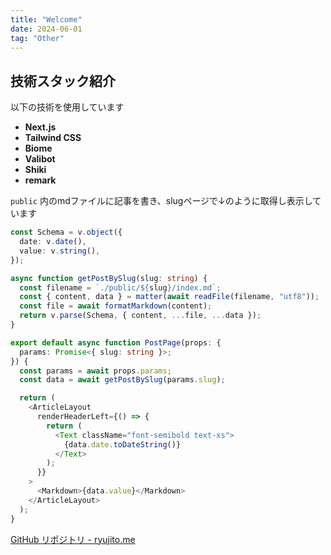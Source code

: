 ```yaml
---
title: "Welcome"
date: 2024-06-01
tag: "Other"
---
```


## 技術スタック紹介

以下の技術を使用しています

- **Next.js**
- **Tailwind CSS**
- **Biome**
- **Valibot**
- **Shiki**
- **remark**

`public` 内のmdファイルに記事を書き、slugページで↓のように取得し表示しています

```ts
const Schema = v.object({
  date: v.date(),
  value: v.string(),
});

async function getPostBySlug(slug: string) {
  const filename = `./public/${slug}/index.md`;
  const { content, data } = matter(await readFile(filename, "utf8"));
  const file = await formatMarkdown(content);
  return v.parse(Schema, { content, ...file, ...data });
}

export default async function PostPage(props: {
  params: Promise<{ slug: string }>;
}) {
  const params = await props.params;
  const data = await getPostBySlug(params.slug);

  return (
    <ArticleLayout
      renderHeaderLeft={() => {
        return (
          <Text className="font-semibold text-xs">
            {data.date.toDateString()}
          </Text>
        );
      }}
    >
      <Markdown>{data.value}</Markdown>
    </ArticleLayout>
  );
}
```


[GitHub リポジトリ - ryujito.me](https://github.com/ryuji-1to/ryujito.me)

